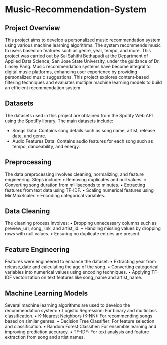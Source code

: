 # Music-Recommendation-System

## Project Overview
This project aims to develop a personalized music recommendation system using various machine learning algorithms. The system recommends music to users based on features such as genre, year, tempo, and more. This project was carried out by Sai Sahithi Bethapudi at the Department of Applied Data Science, San Jose State University, under the guidance of Dr. Linsey Pang.
Music recommendation systems have become integral to digital music platforms, enhancing user experience by providing personalized music suggestions. This project explores content-based filtering techniques and evaluates multiple machine learning models to build an efficient recommendation system.

## Datasets
The datasets used in this project are obtained from the Spotify Web API using the SpotiPy library. The main datasets include:
- Songs Data: Contains song details such as song name, artist, release date, and genre.
- Audio Features Data: Contains audio features for each song such as tempo, danceability, and energy.

## Preprocessing
The data preprocessing involves cleaning, normalizing, and feature engineering. Steps include:
	•	Removing duplicates and null values.
	•	Converting song duration from milliseconds to minutes.
	•	Extracting features from text data using TF-IDF.
	•	Scaling numerical features using MinMaxScaler.
	•	Encoding categorical variables.
 
## Data Cleaning
The cleaning process involves:
	•	Dropping unnecessary columns such as preview_url, song_link, and artist_id.
	•	Handling missing values by dropping rows with null values.
	•	Ensuring no duplicate entries are present.
 
## Feature Engineering
Features were engineered to enhance the dataset:
	•	Extracting year from release_date and calculating the age of the song.
	•	Converting categorical variables into numerical values using encoding techniques.
	•	Applying TF-IDF vectorization on text features like song_name and artist_name.
 
 ## Machine Learning Models
Several machine learning algorithms are used to develop the recommendation system:
	•	Logistic Regression: For binary and multiclass classification.
	•	K-Nearest Neighbors (K-NN): For recommending songs based on similar genres.
	•	Decision Tree Classifier: For feature selection and classification.
	•	Random Forest Classifier: For ensemble learning and improving prediction accuracy.
	•	TF-IDF: For text analysis and feature extraction from song and artist names.
